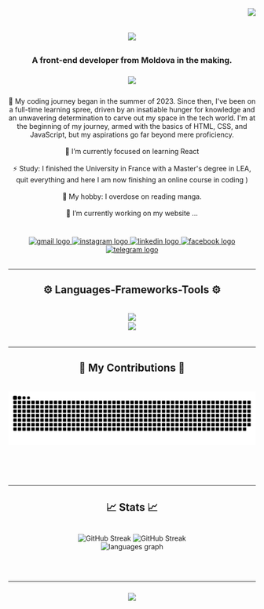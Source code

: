 <img align="right" src="https://visitor-badge.laobi.icu/badge?page_id=blueberry4airy.blueberry4airy" />

<h1 align="center">
  <img src="https://readme-typing-svg.demolab.com?font=Lora&size=30&pause=500&color=C664C3&center=true&vCenter=true&random=false&width=500&height=70&lines=Hi+There!+🖖🏻;+I'm+Olga+Gorincioi!" />
</h1>

<h3 align="center">A front-end developer from Moldova in the making. </h3>

###

<div align="center">
  <img height="150" src="https://media.giphy.com/media/v1.Y2lkPTc5MGI3NjExdm12dWhjZHBweDluanAzbjVuMGhnMm1sZzFoN2kwYWRqemNueGFvMCZlcD12MV9pbnRlcm5hbF9naWZfYnlfaWQmY3Q9Zw/9gz8R9Ty9RyDu/giphy.gif"  />
</div>

###

<div align="center">
🏁  My coding journey began in the summer of 2023. Since then, I've been on a full-time learning spree, driven by an insatiable hunger for knowledge and an unwavering determination to carve out my space in the tech world. I'm at the beginning of my journey, armed with the basics of HTML, CSS, and JavaScript, but my aspirations go far beyond mere proficiency.  
  <br><br>🌱 I’m currently focused on learning React
  <br><br>⚡  Study: I finished the University in France with a Master's degree in LEA, quit everything  and here I am now finishing an online course in coding )
  <br><br>👯 My hobby: I overdose on reading manga. 
  <br><br>🔭 I’m currently working on my website ...
</div>

###

<br/>

<div align="center">
    <a href="mailto:olga.gorincioi@yahoo.com" >
    <img src="https://raw.githubusercontent.com/maurodesouza/profile-readme-generator/master/src/assets/icons/social/gmail/default.svg" width="55" height="35" alt="gmail logo"  />
  </a>
  <a href="https://www.instagram.com/frontdev_4airy_olga.gorincioi" target="_blank">
    <img src="https://raw.githubusercontent.com/maurodesouza/profile-readme-generator/master/src/assets/icons/social/instagram/default.svg" width="55" height="35" alt="instagram logo" target="_blank" />
  </a>
  <a href="https://www.linkedin.com/in/olgagorincioi" target="_blank">
    <img src="https://raw.githubusercontent.com/maurodesouza/profile-readme-generator/master/src/assets/icons/social/linkedin/default.svg" width="55" height="35" alt="linkedin logo"  target="_blank"/>
  </a>
  <a href="https://www.facebook.com/profile.php?id=100004179046367" target="_blank">
    <img src="https://raw.githubusercontent.com/maurodesouza/profile-readme-generator/master/src/assets/icons/social/facebook/default.svg" width="55" height="35" alt="facebook logo"  target="_blank"/>
  </a>
  <a href="https://t.me/olgutzsa" target="_blank">
    <img src="https://raw.githubusercontent.com/maurodesouza/profile-readme-generator/master/src/assets/icons/social/telegram/default.svg" width="55" height="35" alt="telegram logo"  target="_blank"/>
  </a>
</div>

<br/>
<hr/>

<h2 align="center">⚙️ Languages-Frameworks-Tools ⚙️</h2>
<br/>
<div align="center">
  <a href="https://skillicons.dev">
    <img src="https://skillicons.dev/icons?i=html,css,javascript,nodejs,ts,react,mysql" /><br/>
    <img src="https://skillicons.dev/icons?i=git,github,gitlab,vscode,bootstrap,figma,sass" />
  </a>
</div>

<br/>
<hr/>

<div align="center">
<h2>📌 My Contributions 📎</h2>
<br>
<img alt="snake eating my contributions" src="https://raw.githubusercontent.com/blueberry4airy/blueberry4airy/output/github-contribution-grid-snake.svg" />


<br/><br/><br/>
</div>


<hr/>

<h2 align="center">📈 Stats 📈</h2>
<br>
<div align="center">
<img src="https://github-readme-streak-stats.herokuapp.com/?user=blueberry4airy&theme=tokyonight&hide_border=true" alt="GitHub Streak" />
<img src="https://github-readme-stats.vercel.app/api?username=blueberry4airy&theme=tokyonight&show_icons=true&hide_border=true&count_private=false" alt="GitHub Streak" />
  <br/>
<img src="https://github-readme-stats.vercel.app/api/top-langs?username=blueberry4airy&locale=en&hide_title=true&layout=compact&card_width=320&langs_count=6&theme=tokyonight&hide_border=true" height="150" alt="languages graph"  />
  </div>

  <br/><br/>
<hr/>

<h3 align="center">
<img src="https://readme-typing-svg.demolab.com?font=Lora&size=25&color=C664C3&center=true&vCenter=true&width=500&height=70&&duration=4000&lines=Thanks+for+visiting!+🫰🏻;+Shoot+me+a+message!+:)" />
</h3>
